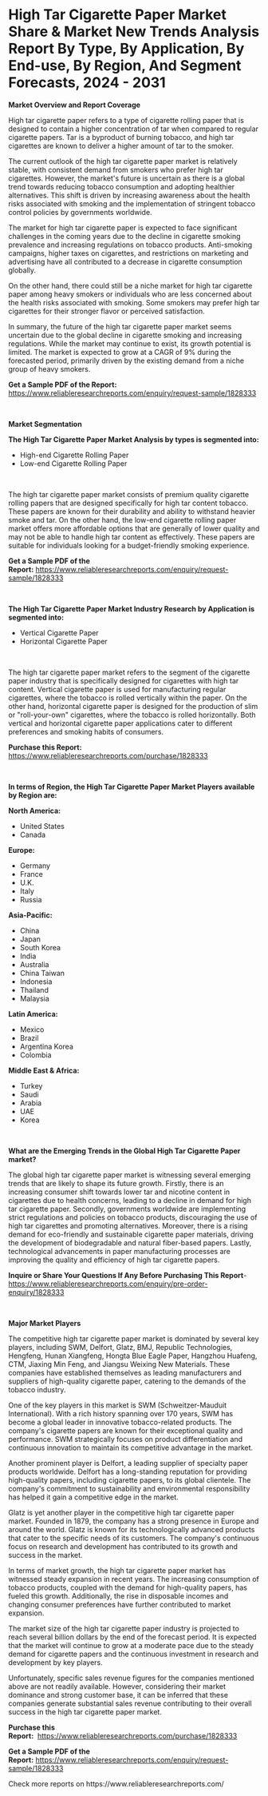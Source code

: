 <p><h1>High Tar Cigarette Paper Market Share & Market New Trends Analysis Report By Type, By Application, By End-use, By Region, And Segment Forecasts, 2024 - 2031</h1></p><p><strong>Market Overview and Report Coverage</strong></p>
<p><p>High tar cigarette paper refers to a type of cigarette rolling paper that is designed to contain a higher concentration of tar when compared to regular cigarette papers. Tar is a byproduct of burning tobacco, and high tar cigarettes are known to deliver a higher amount of tar to the smoker.</p><p>The current outlook of the high tar cigarette paper market is relatively stable, with consistent demand from smokers who prefer high tar cigarettes. However, the market's future is uncertain as there is a global trend towards reducing tobacco consumption and adopting healthier alternatives. This shift is driven by increasing awareness about the health risks associated with smoking and the implementation of stringent tobacco control policies by governments worldwide.</p><p>The market for high tar cigarette paper is expected to face significant challenges in the coming years due to the decline in cigarette smoking prevalence and increasing regulations on tobacco products. Anti-smoking campaigns, higher taxes on cigarettes, and restrictions on marketing and advertising have all contributed to a decrease in cigarette consumption globally.</p><p>On the other hand, there could still be a niche market for high tar cigarette paper among heavy smokers or individuals who are less concerned about the health risks associated with smoking. Some smokers may prefer high tar cigarettes for their stronger flavor or perceived satisfaction.</p><p>In summary, the future of the high tar cigarette paper market seems uncertain due to the global decline in cigarette smoking and increasing regulations. While the market may continue to exist, its growth potential is limited. The market is expected to grow at a CAGR of 9% during the forecasted period, primarily driven by the existing demand from a niche group of heavy smokers.</p></p>
<p><strong>Get a Sample PDF of the Report:</strong> <a href="https://www.reliableresearchreports.com/enquiry/request-sample/1828333">https://www.reliableresearchreports.com/enquiry/request-sample/1828333</a></p>
<p>&nbsp;</p>
<p><strong>Market Segmentation</strong></p>
<p><strong>The High Tar Cigarette Paper Market Analysis by types is segmented into:</strong></p>
<p><ul><li>High-end Cigarette Rolling Paper</li><li>Low-end Cigarette Rolling Paper</li></ul></p>
<p>&nbsp;</p>
<p><p>The high tar cigarette paper market consists of premium quality cigarette rolling papers that are designed specifically for high tar content tobacco. These papers are known for their durability and ability to withstand heavier smoke and tar. On the other hand, the low-end cigarette rolling paper market offers more affordable options that are generally of lower quality and may not be able to handle high tar content as effectively. These papers are suitable for individuals looking for a budget-friendly smoking experience.</p></p>
<p><strong>Get a Sample PDF of the Report:</strong>&nbsp;<a href="https://www.reliableresearchreports.com/enquiry/request-sample/1828333">https://www.reliableresearchreports.com/enquiry/request-sample/1828333</a></p>
<p>&nbsp;</p>
<p><strong>The High Tar Cigarette Paper Market Industry Research by Application is segmented into:</strong></p>
<p><ul><li>Vertical Cigarette Paper</li><li>Horizontal Cigarette Paper</li></ul></p>
<p>&nbsp;</p>
<p><p>The high tar cigarette paper market refers to the segment of the cigarette paper industry that is specifically designed for cigarettes with high tar content. Vertical cigarette paper is used for manufacturing regular cigarettes, where the tobacco is rolled vertically within the paper. On the other hand, horizontal cigarette paper is designed for the production of slim or "roll-your-own" cigarettes, where the tobacco is rolled horizontally. Both vertical and horizontal cigarette paper applications cater to different preferences and smoking habits of consumers.</p></p>
<p><strong>Purchase this Report:</strong>&nbsp; <a href="https://www.reliableresearchreports.com/purchase/1828333">https://www.reliableresearchreports.com/purchase/1828333</a></p>
<p>&nbsp;</p>
<p><strong>In terms of Region, the High Tar Cigarette Paper Market Players available by Region are:</strong></p>
<p>
    <p> <strong> North America: </strong>
        <ul>
            <li>United States</li>
            <li>Canada</li>
        </ul>
        </p> 
    <p> <strong> Europe: </strong>
        <ul>
            <li>Germany</li>
            <li>France</li>
            <li>U.K.</li>
            <li>Italy</li>
            <li>Russia</li>
        </ul>
        </p> 
    <p> <strong> Asia-Pacific: </strong>
        <ul>
            <li>China</li>
            <li>Japan</li>
            <li>South Korea</li>
            <li>India</li>
            <li>Australia</li>
            <li>China Taiwan</li>
            <li>Indonesia</li>
            <li>Thailand</li>
            <li>Malaysia</li>
        </ul>
        </p> 
    <p> <strong> Latin America: </strong>
        <ul>
            <li>Mexico</li>
            <li>Brazil</li>
            <li>Argentina Korea</li>
            <li>Colombia</li>
        </ul>
        </p> 
    <p> <strong> Middle East & Africa: </strong>
        <ul>
            <li>Turkey</li>
            <li>Saudi</li>
            <li>Arabia</li>
            <li>UAE</li>
            <li>Korea</li>
        </ul>
    </p>
    </p>
<p>&nbsp;</p>
<p><strong>What are the Emerging Trends in the Global High Tar Cigarette Paper market?</strong></p>
<p><p>The global high tar cigarette paper market is witnessing several emerging trends that are likely to shape its future growth. Firstly, there is an increasing consumer shift towards lower tar and nicotine content in cigarettes due to health concerns, leading to a decline in demand for high tar cigarette paper. Secondly, governments worldwide are implementing strict regulations and policies on tobacco products, discouraging the use of high tar cigarettes and promoting alternatives. Moreover, there is a rising demand for eco-friendly and sustainable cigarette paper materials, driving the development of biodegradable and natural fiber-based papers. Lastly, technological advancements in paper manufacturing processes are improving the quality and efficiency of high tar cigarette papers.</p></p>
<p><strong>Inquire or Share Your Questions If Any Before Purchasing This Report</strong>- <a href="https://www.reliableresearchreports.com/enquiry/pre-order-enquiry/1828333">https://www.reliableresearchreports.com/enquiry/pre-order-enquiry/1828333</a></p>
<p>&nbsp;</p>
<p><strong>Major Market Players</strong></p>
<p><p>The competitive high tar cigarette paper market is dominated by several key players, including SWM, Delfort, Glatz, BMJ, Republic Technologies, Hengfeng, Hunan Xiangfeng, Hongta Blue Eagle Paper, Hangzhou Huafeng, CTM, Jiaxing Min Feng, and Jiangsu Weixing New Materials. These companies have established themselves as leading manufacturers and suppliers of high-quality cigarette paper, catering to the demands of the tobacco industry.</p><p>One of the key players in this market is SWM (Schweitzer-Mauduit International). With a rich history spanning over 170 years, SWM has become a global leader in innovative tobacco-related products. The company's cigarette papers are known for their exceptional quality and performance. SWM strategically focuses on product differentiation and continuous innovation to maintain its competitive advantage in the market.</p><p>Another prominent player is Delfort, a leading supplier of specialty paper products worldwide. Delfort has a long-standing reputation for providing high-quality papers, including cigarette papers, to its global clientele. The company's commitment to sustainability and environmental responsibility has helped it gain a competitive edge in the market.</p><p>Glatz is yet another player in the competitive high tar cigarette paper market. Founded in 1879, the company has a strong presence in Europe and around the world. Glatz is known for its technologically advanced products that cater to the specific needs of its customers. The company's continuous focus on research and development has contributed to its growth and success in the market.</p><p>In terms of market growth, the high tar cigarette paper market has witnessed steady expansion in recent years. The increasing consumption of tobacco products, coupled with the demand for high-quality papers, has fueled this growth. Additionally, the rise in disposable incomes and changing consumer preferences have further contributed to market expansion.</p><p>The market size of the high tar cigarette paper industry is projected to reach several billion dollars by the end of the forecast period. It is expected that the market will continue to grow at a moderate pace due to the steady demand for cigarette papers and the continuous investment in research and development by key players.</p><p>Unfortunately, specific sales revenue figures for the companies mentioned above are not readily available. However, considering their market dominance and strong customer base, it can be inferred that these companies generate substantial sales revenue contributing to their overall success in the high tar cigarette paper market.</p></p>
<p><strong>Purchase this Report:</strong>&nbsp;&nbsp;<a href="https://www.reliableresearchreports.com/purchase/1828333">https://www.reliableresearchreports.com/purchase/1828333</a></p>
<p></p>
<p><strong>Get a Sample PDF of the Report:</strong>&nbsp;<a href="https://www.reliableresearchreports.com/enquiry/request-sample/1828333">https://www.reliableresearchreports.com/enquiry/request-sample/1828333</a></p>
<p>Check more reports on https://www.reliableresearchreports.com/</p>